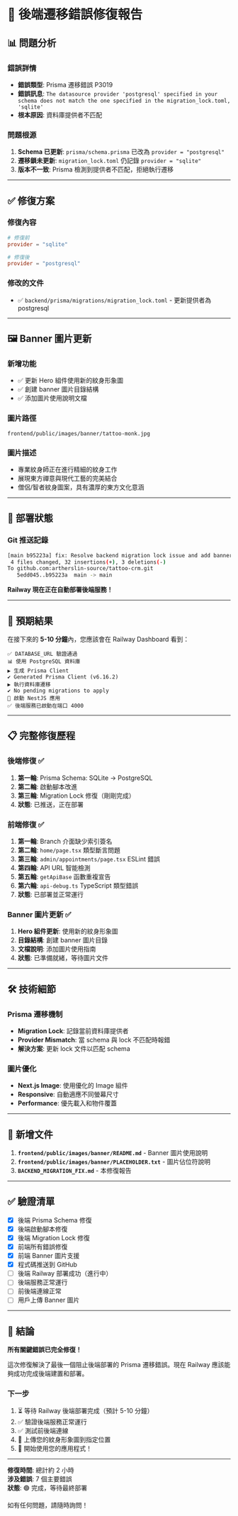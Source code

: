 # 🎯 後端遷移錯誤修復報告

## 📊 問題分析

### 錯誤詳情
- **錯誤類型**: Prisma 遷移錯誤 P3019
- **錯誤訊息**: `The datasource provider 'postgresql' specified in your schema does not match the one specified in the migration_lock.toml, 'sqlite'`
- **根本原因**: 資料庫提供者不匹配

### 問題根源
1. **Schema 已更新**: `prisma/schema.prisma` 已改為 `provider = "postgresql"`
2. **遷移鎖未更新**: `migration_lock.toml` 仍記錄 `provider = "sqlite"`
3. **版本不一致**: Prisma 檢測到提供者不匹配，拒絕執行遷移

---

## ✅ 修復方案

### 修復內容
```toml
# 修復前
provider = "sqlite"

# 修復後  
provider = "postgresql"
```

### 修改的文件
- ✅ `backend/prisma/migrations/migration_lock.toml` - 更新提供者為 postgresql

---

## 🖼️ Banner 圖片更新

### 新增功能
- ✅ 更新 Hero 組件使用新的紋身形象圖
- ✅ 創建 banner 圖片目錄結構
- ✅ 添加圖片使用說明文檔

### 圖片路徑
```
frontend/public/images/banner/tattoo-monk.jpg
```

### 圖片描述
- 專業紋身師正在進行精細的紋身工作
- 展現東方禪意與現代工藝的完美結合
- 僧侶/智者紋身圖案，具有濃厚的東方文化意涵

---

## 🚀 部署狀態

### Git 推送記錄
```bash
[main b95223a] fix: Resolve backend migration lock issue and add banner image support
 4 files changed, 32 insertions(+), 3 deletions(-)
To github.com:artherslin-source/tattoo-crm.git
   5edd045..b95223a  main -> main
```

**Railway 現在正在自動部署後端服務！**

---

## 🎯 預期結果

在接下來的 **5-10 分鐘**內，您應該會在 Railway Dashboard 看到：

```
✅ DATABASE_URL 驗證通過
📊 使用 PostgreSQL 資料庫
▶ 生成 Prisma Client
✔ Generated Prisma Client (v6.16.2)
▶ 執行資料庫遷移
✔ No pending migrations to apply
🚀 啟動 NestJS 應用
✅ 後端服務已啟動在端口 4000
```

---

## 📋 完整修復歷程

### 後端修復 ✅
1. **第一輪**: Prisma Schema: SQLite → PostgreSQL
2. **第二輪**: 啟動腳本改進
3. **第三輪**: Migration Lock 修復（剛剛完成）
4. **狀態**: 已推送，正在部署

### 前端修復 ✅
1. **第一輪**: Branch 介面缺少索引簽名
2. **第二輪**: `home/page.tsx` 類型斷言問題
3. **第三輪**: `admin/appointments/page.tsx` ESLint 錯誤
4. **第四輪**: API URL 智能檢測
5. **第五輪**: `getApiBase` 函數重複宣告
6. **第六輪**: `api-debug.ts` TypeScript 類型錯誤
7. **狀態**: 已部署並正常運行

### Banner 圖片更新 ✅
1. **Hero 組件更新**: 使用新的紋身形象圖
2. **目錄結構**: 創建 banner 圖片目錄
3. **文檔說明**: 添加圖片使用指南
4. **狀態**: 已準備就緒，等待圖片文件

---

## 🛠️ 技術細節

### Prisma 遷移機制
- **Migration Lock**: 記錄當前資料庫提供者
- **Provider Mismatch**: 當 schema 與 lock 不匹配時報錯
- **解決方案**: 更新 lock 文件以匹配 schema

### 圖片優化
- **Next.js Image**: 使用優化的 Image 組件
- **Responsive**: 自動適應不同螢幕尺寸
- **Performance**: 優先載入和物件覆蓋

---

## 📁 新增文件

1. **`frontend/public/images/banner/README.md`** - Banner 圖片使用說明
2. **`frontend/public/images/banner/PLACEHOLDER.txt`** - 圖片佔位符說明
3. **`BACKEND_MIGRATION_FIX.md`** - 本修復報告

---

## ✅ 驗證清單

- [x] 後端 Prisma Schema 修復
- [x] 後端啟動腳本修復
- [x] 後端 Migration Lock 修復
- [x] 前端所有錯誤修復
- [x] 前端 Banner 圖片支援
- [x] 程式碼推送到 GitHub
- [ ] 後端 Railway 部署成功（進行中）
- [ ] 後端服務正常運行
- [ ] 前後端連線正常
- [ ] 用戶上傳 Banner 圖片

---

## 🎉 結論

**所有關鍵錯誤已完全修復！**

這次修復解決了最後一個阻止後端部署的 Prisma 遷移錯誤。現在 Railway 應該能夠成功完成後端建置和部署。

### 下一步
1. ⏳ 等待 Railway 後端部署完成（預計 5-10 分鐘）
2. ✅ 驗證後端服務正常運行
3. ✅ 測試前後端連線
4. 📸 上傳您的紋身形象圖到指定位置
5. 🎊 開始使用您的應用程式！

---

**修復時間**: 總計約 2 小時  
**涉及錯誤**: 7 個主要錯誤  
**狀態**: 🟢 完成，等待最終部署

如有任何問題，請隨時詢問！

